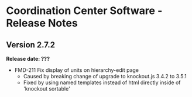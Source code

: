 # Coordination Center Software - Release Notes

## Version 2.7.2

**Release date: ???**

* FMD-211 Fix display of units on hierarchy-edit page
  * Caused by breaking change of upgrade to knockout.js 3.4.2 to 3.5.1
  * Fixed by using named templates instead of html directly inside of 'knockout sortable'
